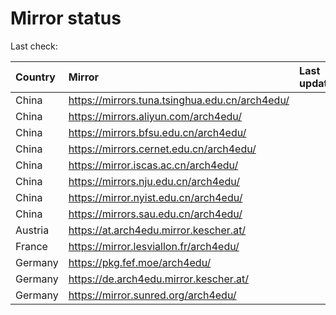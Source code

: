 <script src="./time.js"></script>
# Mirror status
Last check: <script type="text/javascript">localize(1708154094.889956);</script>

|Country|Mirror|Last update|
|:------|:-----|:----------|
|China|https://mirrors.tuna.tsinghua.edu.cn/arch4edu/|<script type="text/javascript">localize(1708108112);</script>|
|China|https://mirrors.aliyun.com/arch4edu/|<script type="text/javascript">localize(1708108112);</script>|
|China|https://mirrors.bfsu.edu.cn/arch4edu/|<script type="text/javascript">localize(1708108112);</script>|
|China|https://mirrors.cernet.edu.cn/arch4edu/|<script type="text/javascript">localize(1708108112);</script>|
|China|https://mirror.iscas.ac.cn/arch4edu/|<script type="text/javascript">localize(1708108112);</script>|
|China|https://mirrors.nju.edu.cn/arch4edu/|<script type="text/javascript">localize(1708108112);</script>|
|China|https://mirror.nyist.edu.cn/arch4edu/|<script type="text/javascript">localize(1708108112);</script>|
|China|https://mirrors.sau.edu.cn/arch4edu/|<script type="text/javascript">localize(1708108112);</script>|
|Austria|https://at.arch4edu.mirror.kescher.at/|<script type="text/javascript">localize(1708108112);</script>|
|France|https://mirror.lesviallon.fr/arch4edu/|<script type="text/javascript">localize(1708108112);</script>|
|Germany|https://pkg.fef.moe/arch4edu/|<script type="text/javascript">localize(1708108112);</script>|
|Germany|https://de.arch4edu.mirror.kescher.at/|<script type="text/javascript">localize(1708108112);</script>|
|Germany|https://mirror.sunred.org/arch4edu/|<script type="text/javascript">localize(1708108112);</script>|

<script src="./tablefilter/tablefilter.js"></script>
<script src="./table.js"></script>
